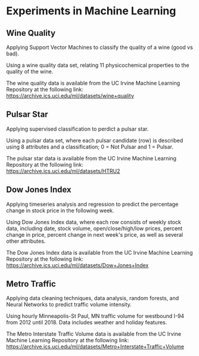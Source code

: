 # Experiments in Machine Learning

## Wine Quality

Applying Support Vector Machines to classify the quality of a wine (good vs bad).

Using a wine quality data set, relating 11 physicochemical properties to the quality of the wine.

The wine quality data is available from the UC Irvine Machine Learning Repository at the following link:
  https://archive.ics.uci.edu/ml/datasets/wine+quality

## Pulsar Star

Applying supervised classification to perdict a pulsar star.

Using a pulsar data set, where each pulsar candidate (row) is described using 8 attributes and a classification; 0 = Not Pulsar and 1 = Pulsar.

The pulsar star data is available from the UC Irvine Machine Learning Repository at the following link:
  https://archive.ics.uci.edu/ml/datasets/HTRU2

## Dow Jones Index

Applying timeseries analysis and regression to predict the percentage change in stock price in the following week.

Using Dow Jones Index data, where each row consists of weekly stock data, including date, stock volume, open/close/high/low prices, percent change in price, percent change in next week's price, as well as several other attributes.

The Dow Jones Index data is available from the UC Irvine Machine Learning Repository at the following link:
  https://archive.ics.uci.edu/ml/datasets/Dow+Jones+Index

## Metro Traffic

Applying data cleaning techniques, data analysis, random forests, and Neural Networks to predict traffic volume intensity.

Using hourly Minneapolis-St Paul, MN traffic volume for westbound I-94 from 2012 until 2018. Data includes weather and holiday features.

The Metro Interstate Traffic Volume data is available from the UC Irvine Machine Learning Repository at the following link:
  https://archive.ics.uci.edu/ml/datasets/Metro+Interstate+Traffic+Volume
